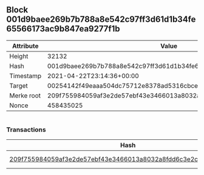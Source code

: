 ## Block 001d9baee269b7b788a8e542c97ff3d61d1b34fe65566173ac9b847ea9277f1b

Attribute | Value
--- | ---
Height | 32132
Hash | 001d9baee269b7b788a8e542c97ff3d61d1b34fe65566173ac9b847ea9277f1b
Timestamp | 2021-04-22T23:14:36+00:00
Target | 00254142f49eaaa504dc75712e8378ad5316cbcead634704b3734b6271167cc4
Merke root | 209f755984059af3e2de57ebf43e3466013a8032a8fdd6c3e2cf5ed55156627d
Nonce | 458435025

```

```

### Transactions

Hash | Amount
--- | ---
[209f755984059af3e2de57ebf43e3466013a8032a8fdd6c3e2cf5ed55156627d](209f755984059af3e2de57ebf43e3466013a8032a8fdd6c3e2cf5ed55156627d.md) | 10.00000000 SKEPTI 
